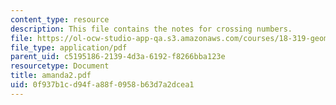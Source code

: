 ```yaml
---
content_type: resource
description: This file contains the notes for crossing numbers.
file: https://ol-ocw-studio-app-qa.s3.amazonaws.com/courses/18-319-geometric-combinatorics-fall-2005/0f937b1cd94fa88f0958b63d7a2dcea1_amanda2.pdf
file_type: application/pdf
parent_uid: c5195186-2139-4d3a-6192-f8266bba123e
resourcetype: Document
title: amanda2.pdf
uid: 0f937b1c-d94f-a88f-0958-b63d7a2dcea1
---
```

